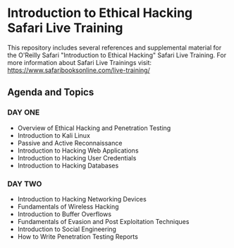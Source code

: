 # Introduction to Ethical Hacking Safari Live Training
This repository includes several references and supplemental material for the O'Reilly Safari "Introduction to Ethical Hacking" Safari Live Training. For more information about Safari Live Trainings visit: https://www.safaribooksonline.com/live-training/

## Agenda and Topics

### DAY ONE

* Overview of Ethical Hacking and Penetration Testing
* Introduction to Kali Linux
* Passive and Active Reconnaissance
* Introduction to Hacking Web Applications
* Introduction to Hacking User Credentials
* Introduction to Hacking Databases

### DAY TWO

* Introduction to Hacking Networking Devices
* Fundamentals of Wireless Hacking
* Introduction to Buffer Overflows
* Fundamentals of Evasion and Post Exploitation Techniques
* Introduction to Social Engineering
* How to Write Penetration Testing Reports
